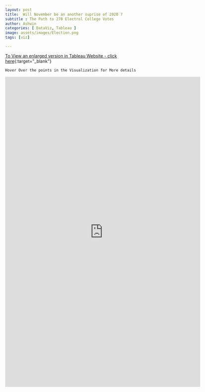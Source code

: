 ```yaml
---
layout: post
title:  Will November be an another suprise of 2020 ?
subtitle : The Path to 270 Electrol College Votes
author: Ashwin
categories: [ DataViz, Tableau ]
image: assets/images/Election.png
tags: [viz]

---
```

[To View an enlarged version in Tableau Website - click here](https://public.tableau.com/views/WillNovemberbeananothersupriseof2020/Dashboard1?:language=en-GB&:display_count=y&:origin=viz_share_link){:target="_blank"}

```
Hover Over the points in the Visualization for More details 
```

<iframe seamless frameborder="0" src="https://public.tableau.com/views/WillNovemberbeananothersupriseof2020/Dashboard1?:language=en-GB&:display_count=y&:origin=viz_share_link&:showVizHome=no" width = '125%' height = '1000'></iframe>
